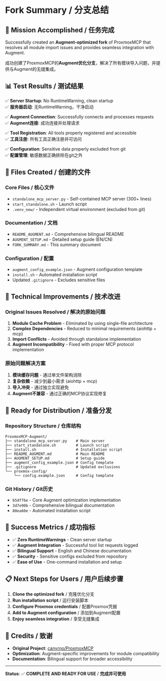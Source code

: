 # Fork Summary / 分支总结

## 🎯 Mission Accomplished / 任务完成

Successfully created an **Augment-optimized fork** of ProxmoxMCP that resolves all module import issues and provides seamless integration with Augment.

成功创建了ProxmoxMCP的**Augment优化分支**，解决了所有模块导入问题，并提供与Augment的无缝集成。

## 📊 Test Results / 测试结果

✅ **Server Startup**: No RuntimeWarning, clean startup  
✅ **服务器启动**: 无RuntimeWarning，干净启动

✅ **Augment Connection**: Successfully connects and processes requests  
✅ **Augment连接**: 成功连接并处理请求

✅ **Tool Registration**: All tools properly registered and accessible  
✅ **工具注册**: 所有工具正确注册并可访问

✅ **Configuration**: Sensitive data properly excluded from git  
✅ **配置管理**: 敏感数据正确排除在git之外

## 📁 Files Created / 创建的文件

### Core Files / 核心文件
- `standalone_mcp_server.py` - Self-contained MCP server (300+ lines)
- `start_standalone.sh` - Launch script
- `.venv_new/` - Independent virtual environment (excluded from git)

### Documentation / 文档
- `README_AUGMENT.md` - Comprehensive bilingual README
- `AUGMENT_SETUP.md` - Detailed setup guide (EN/CN)
- `FORK_SUMMARY.md` - This summary document

### Configuration / 配置
- `augment_config_example.json` - Augment configuration template
- `install.sh` - Automated installation script
- Updated `.gitignore` - Excludes sensitive files

## 🔧 Technical Improvements / 技术改进

### Original Issues Resolved / 解决的原始问题
1. **Module Cache Problem** - Eliminated by using single-file architecture
2. **Complex Dependencies** - Reduced to minimal requirements (aiohttp + mcp)
3. **Import Conflicts** - Avoided through standalone implementation
4. **Augment Incompatibility** - Fixed with proper MCP protocol implementation

### 原始问题解决方案
1. **模块缓存问题** - 通过单文件架构消除
2. **复杂依赖** - 减少到最小需求 (aiohttp + mcp)
3. **导入冲突** - 通过独立实现避免
4. **Augment不兼容** - 通过正确的MCP协议实现修复

## 🚀 Ready for Distribution / 准备分发

### Repository Structure / 仓库结构
```
ProxmoxMCP-Augment/
├── standalone_mcp_server.py    # Main server
├── start_standalone.sh         # Launch script
├── install.sh                  # Installation script
├── README_AUGMENT.md           # Main README
├── AUGMENT_SETUP.md            # Setup guide
├── augment_config_example.json # Config template
├── .gitignore                  # Updated exclusions
└── proxmox-config/
    └── config.example.json     # Config template
```

### Git History / Git历史
- `b5dff6e` - Core Augment optimization implementation
- `3d7e90b` - Comprehensive bilingual documentation
- `80ea60e` - Automated installation script

## 🎉 Success Metrics / 成功指标

- ✅ **Zero RuntimeWarnings** - Clean server startup
- ✅ **Augment Integration** - Successful tool list requests logged
- ✅ **Bilingual Support** - English and Chinese documentation
- ✅ **Security** - Sensitive configs excluded from repository
- ✅ **Ease of Use** - One-command installation and setup

## 📋 Next Steps for Users / 用户后续步骤

1. **Clone the optimized fork** / 克隆优化分支
2. **Run installation script** / 运行安装脚本
3. **Configure Proxmox credentials** / 配置Proxmox凭据
4. **Add to Augment configuration** / 添加到Augment配置
5. **Enjoy seamless integration** / 享受无缝集成

## 🙏 Credits / 致谢

- **Original Project**: [canvrno/ProxmoxMCP](https://github.com/canvrno/ProxmoxMCP)
- **Optimization**: Augment-specific improvements for module compatibility
- **Documentation**: Bilingual support for broader accessibility

---

**Status**: ✅ **COMPLETE AND READY FOR USE** / **完成并可使用**
